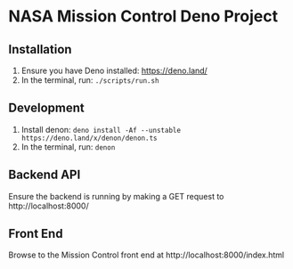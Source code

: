 # NASA Mission Control Deno Project

## Installation

1. Ensure you have Deno installed: https://deno.land/
2. In the terminal, run: `./scripts/run.sh`

## Development

1. Install denon: `deno install -Af --unstable https://deno.land/x/denon/denon.ts`
2. In the terminal, run: `denon`

## Backend API

Ensure the backend is running by making a GET request to http://localhost:8000/

## Front End

Browse to the Mission Control front end at http://localhost:8000/index.html